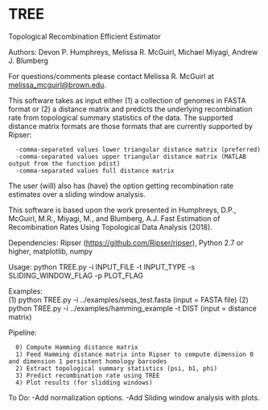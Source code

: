 # TREE
Topological Recombination Efficient Estimator 

Authors: Devon P. Humphreys, Melissa R. McGuirl, Michael Miyagi, Andrew J. Blumberg

For questions/comments please contact Melissa R. McGuirl at melissa_mcguirl@brown.edu.

This software takes as input either (1) a collection of genomes in FASTA format or (2) a distance matrix and predicts the underlying recombination rate from topological summary statistics of the data. The supported distance matrix formats are those formats that are currently supported by Ripser:

      -comma-separated values lower triangular distance matrix (preferred)
      -comma-separated values upper triangular distance matrix (MATLAB output from the function pdist)
      -comma-separated values full distance matrix

The user (will) also has (have) the option getting recombination rate estimates over a sliding window analysis. 

This software is based upon the work presented in Humphreys, D.P., McGuirl, M.R., Miyagi, M., and Blumberg, A.J. Fast Estimation of Recombination Rates Using Topological Data Analysis (2018). 

Dependencies: Ripser (https://github.com/Ripser/ripser), Python 2.7 or higher, matplotlib, numpy

Usage: python TREE.py -i INPUT_FILE -t INPUT_TYPE -s SLIDING_WINDOW_FLAG -p PLOT_FLAG

Examples:    
            (1) python TREE.py -i ../examples/seqs_test.fasta (input = FASTA file)
            (2) python TREE.py -i ../examples/hamming_example -t DIST (input = distance matrix)

Pipeline:

      0) Compute Hamming distance matrix
      1) Feed Hamming distance matrix into Ripser to compute dimension 0 and dimension 1 persistent homology barcodes
      2) Extract topological summary statistics (psi, b1, phi)
      3) Predict recombination rate using TREE 
      4) Plot results (for slidding windows)


To Do:
-Add normalization options.
-Add Sliding window analysis with plots.
